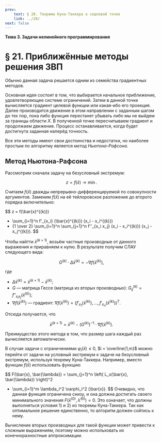 ```yaml
---
prev:
    text: § 20. Теорема Куна-Таккера о седловой точке
    link: ../20/
next: false
---
```


**Тема 3. Задачи нелинейного программирования**

# § 21. Приближённые методы решения ЗВП

Обычно данная задача решается одним из семейства градиентных методов.

Основная идея состоит в том, что выбирается начальное приближение, удовлетворяющее системе ограничений. Затем в данной точке вычисляется градиент целевой функции или какая-ибо его проекция. Далее производится движение в этом направлении с заданным шагом до тех пор, пока либо функция перестанет убывать либо мы не выйдем за границы области $X$. В полученной точке пересчитываем градиент и продолжаем движение. Процесс останавливается, когда будет достигнута заданная наперёд точность.

Все эти методы имеют свои достоинства и недостатки, но наиболее простым по алгоритму является *метод Ньютона-Рафсона*.

## Метод Ньютона-Рафсона

Рассмотрим сначала задачу на безусловный экстремум:

$$
z = f(\bar{x}) \to \min.
$$

Считаем $f(\bar{x})$ дважды непрерывно-дифференцируемой по совокупности аргументов. Заменим $f(\bar{x})$ на её тейлоровское разложение до второго порядка включительно:

$$
z = f(\bar{x}^{(k)})
+ \sum_{i=1}^n f'_{x_i} (\bar{x}^{(k)}) (x_i - x_i^{(k)})
+ {1 \over 2} \sum_{i=1}^n \sum_{j=1}^n f''_{x_i x_j} (x_i - x_i^{(k)}) (x_j - x_j^{(k)}).
$$

Чтобы найтти $\bar{x}^{(k+1)}$, возьём частные производные от данного выражения и приравняем к нулю. В результате получим СЛАУ следующего вида:

$$
G^{(k)} \cdot \Delta \bar{x}^{(k)} = -\nabla f (\bar{x}^{(k)}),
$$

где
* $\Delta \bar{x}^{(k)} = \bar{x}^{(k + 1)} - \bar{x}^{(k)}$;
* $G$ — матрица Гессе (матрица из вторых производных): $G_{ij}^{(k)} = f''_{x_i x_j} (\bar{x}^{(k)})$;
* $\nabla f(\bar{x}^{(k)})$ — градиент: $\nabla f(\bar{x}^{(k)}) = \left( f'_{x_1} (\bar{x}^{(k)}), ..., f'_{x_n} (\bar{x}^{(k)}) \right)^T$.

Отсюда получается, что

$$
\bar{x}^{(k+1)} = \bar{x}^{(k)} - (G^{(k)})^{-1} \cdot \nabla f (\bar{x}^{(k)}).
$$

Преимущество этого метода в том, что размер шага каждый раз вычисляется автоматически.

В случае задачи с ограничениями $\varphi_i(\bar{x}) \le 0$, $i = \overline{1,m}$ можно перейти от задачи на условный экстремум к задаче на безусловный экстремум, используя теорему Куна-Таккера. Например, вместо функции $f(\bar{x})$ использовать функцию

$$
F(\bar{x}, \bar{\lambda})
= \sum_{j=1}^n \left( L_x(\bar{x}, \bar{\lambda}) \right)^2
+ \sum_{i=1}^m \lambda_i^2 \varphi_i^2 (\bar{x}).
$$
Очевидно, что данная функция ограничена снизу, и она должна достигать своего минимального значения $F( \bar{x}^{(0)}, \bar{\lambda}^{(0)} ) = 0$. Это означает, что должны выполняться условия 1) и 2) из теоремы Куна-Таккера. Так как оптимальное решение единственно, то алгоритм должен сойтись к нему.

Вычисление вторых производных для такой функции может привести к сложным выражениям, поэтому можно испольховать их конечноразностные аппроксимации.